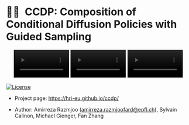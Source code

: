 # 🦾🤖 <img src="images/flipped_emoji.svg" alt="flipped emoji" width="1em" height="1em" /> CCDP: Composition of Conditional Diffusion Policies with Guided Sampling

<p align="center">
  <video src="videos/DO.mp4" width="30%" autoplay loop muted></video>
  <video src="videos/BP.mp4" width="30%" autoplay loop muted></video>
  <video src="videos/OM.mp4" width="30%" autoplay loop muted></video>
</p>

<!-- [![Static Badge](https://img.shields.io/badge/arXiv-2409.01083-B31B1B?style=flat-square&logo=arxiv)](https://arxiv.org/abs/2409.01083) -->
[![License](https://img.shields.io/pypi/l/cobras?style=flat-square)](https://opensource.org/license/bsd-3-clause)
<!--[![Code Style](https://img.shields.io/badge/code_style-black-black?style=flat-square)](https://github.com/psf/black)-->

<!-- * Paper page: Affordance-based Robot Manipulation with Flow Matching https://arxiv.org/abs/2409.01083 -->
* Project page: https://hri-eu.github.io/ccdp/
<!-- * Code: https://github.com/HRI-EU/flow_matching -->
* Author: Amirreza Razmjoo (amirreza.razmjoofard@epfl.ch), Sylvain Calinon, Michael Gienger, Fan Zhang
<!--* <video src="https://github.com/user-attachments/assets/633d6756-a3ff-4fde-aace-bbf5fbd58866" width="300" autoplay loop muted>-->

